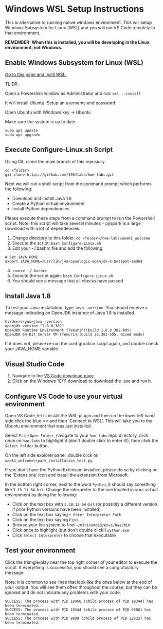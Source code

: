 # Windows WSL Setup Instructions

This is alternative to running native windows environment. This will setup Windows Subsystem for Linux (WSL) and you will run VS Code remotely to that environment.

**REMEMBER: When this is installed, you will be developing in the Linux environment, not Windows.**

## Enable Windows Subsystem for Linux (WSL)

[Go to this page and instll WSL.](https://learn.microsoft.com/en-us/windows/wsl/install)

TL;DR

Open a Powershell window as Administrator and run: `wsl --install`

It will install Ubuntu.  Setup an username and password.

Open Ubuntu with Windows key -> Ubuntu

Make sure the system is up to date.

```
sudo apt update
sudo apt upgrade
```

## Execute Configure-Linux.sh Script

Using Git, clone the main branch of this reposiory.

    cd <folder>
    git clone https://github.com/1904labs/hwe-labs.git
    
Next we will run a shell script from the command prompt which performs the following:
   - Download and install Java 1.8
   - Create a Python virtual environment
   - Install Python dependencies

   Please execute these steps from a command prompt to run the Powershell script.  Note: this script will take several minutes - pyspark is a large download with a lot of dependencies:
   1. Change directory to this folder: `cd <folder>/hwe-labs/week1_welcome`
   2. Execute the script: `bash Configure-Linux.sh`
   3. Edit your ~/.bashrc file and add the following:
```
# Set JAVA_HOME
export JAVA_HOME=/usr/lib/jvm/openlogic-openjdk-8-hotspot-amd64
```
  4. `source ~/.bashrc`
  5. Execute the script again: `bash Configure-Linux.sh`
  6. You should see a message that all checks have passed.

## Install Java 1.8

To test your Java installation, type `java -version`. You should receive a message indicating an OpenJDK instance of Java 1.8 is installed.
```
C:\Users\you>java -version
openjdk version "1.8.0_382"
OpenJDK Runtime Environment (Temurin)(build 1.8.0_382-b05)
OpenJDK 64-Bit Server VM (Temurin)(build 25.382-b05, mixed mode)
```
If it does not, please re-run the configuration script again, and double check your JAVA_HOME variable.

## Visual Studio Code

   1. Navigate to the [VS Code download page](https://code.visualstudio.com/download)
   2. Click on the Windows 10/11 download to download the .exe and run it.

## Configure VS Code to use your virtual environment

Open VS Code, let is install the WSL plugin and then on the lower left hand side click the blue >< and then 'Connect to WSL'.  This will take you to the Ubuntu environment that was just installed.

Select `File\Open Folder`, navigate to your `hwe-labs` repo directory, click once on `hwe-labs` to highlight it (don't double click to enter it!), then click the `Select Folder` button.

On the left side explorer panel, double click on `week1_welcome\spark_installation_test.py`.

If you don't have the Python Extension installed, please do so by clicking on the 'Extensions' icon and install the extension from Microsoft.

In the bottom right corner, next to the word `Python`, it should say something like `3.10.11 64-bit`. Change the interpreter to the one located in your virtual environment by doing the following:

* Click on the text box with `3.10.13 64-bit` (or possibly a different version if prior Python versions have been installed)
* Click on the text box saying `+ Enter Interpreter Path`
* Click on the text box saying `Find...`
* Browse your file system to find `~/miniconda3/envs/hwe/bin`
* Click once to highlight (but don't double click!) `python.exe`
* Click `Select Interpreter` to choose that executable

## Test your environment

Click the triangle/play near the top right corner of your editor to execute the script. If everything is successful, you should see a congratulatory message.

Note: It is common to see lines that look like the ones below at the end of your output. You will see them often throughout the course, but they can be ignored and do not indicate any problems with your code.

```
SUCCESS: The process with PID 10068 (child process of PID 19344) has been terminated.
SUCCESS: The process with PID 19344 (child process of PID 9988) has been terminated.
SUCCESS: The process with PID 9988 (child process of PID 12832) has been terminated.
```
